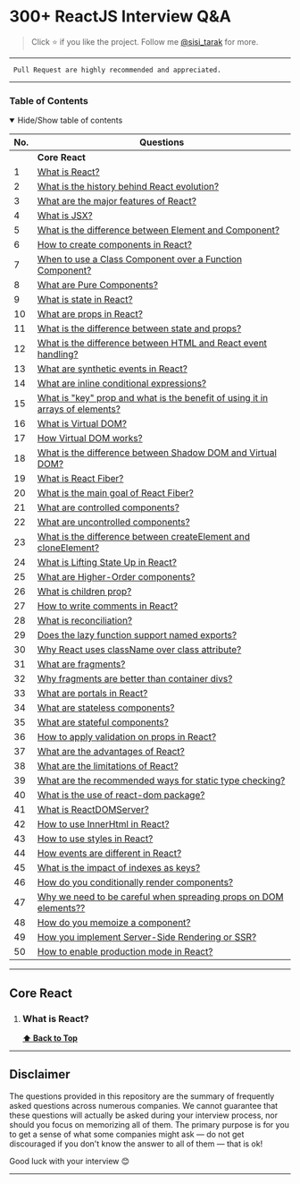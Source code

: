 # 300+ ReactJS Interview Q&A

> Click ⭐ if you like the project. Follow me [@sisi_tarak](https://www.linkedin.com/in/sisitarak) for more.

---

     Pull Request are highly recommended and appreciated.

---

### Table of Contents

<details open>
<summary>
Hide/Show table of contents
</summary>

| No.| Questions                                                                                                                                                                                                                        |
| ---| -------------------------------------------------------------------------------------------------------------------------------------------------------------------------------------------------------------------------------- |
|    | **Core React**                                                                                                                                                                                                                   |
| 1  | [What is React?](#what-is-react)                                                                                                                                                                                                 |
| 2  | [What is the history behind React evolution?](#What-is-the-history-behind-react-evolution)                                                                                                                                       |
| 3  | [What are the major features of React?](#what-are-the-major-features-of-react)                                                                                                                                                   |
| 4  | [What is JSX?](#what-is-jsx)                                                                                                                                                                                                     |
| 5  | [What is the difference between Element and Component?](#what-is-the-difference-between-element-and-component)                                                                                                                   |
| 6  | [How to create components in React?](#how-to-create-components-in-react)                                                                                                                                                         |
| 7  | [When to use a Class Component over a Function Component?](#when-to-use-a-class-component-over-a-function-component)                                                                                                             |
| 8  | [What are Pure Components?](#what-are-pure-components)                                                                                                                                                                           |
| 9  | [What is state in React?](#what-is-state-in-react)                                                                                                                                                                               |
| 10 | [What are props in React?](#what-are-props-in-react)                                                                                                                                                                             |
| 11 | [What is the difference between state and props?](#what-is-the-difference-between-state-and-props)                                                                                                                               |
| 12 | [What is the difference between HTML and React event handling?](#what-is-the-difference-between-html-and-react-event-handling)                                                                                                   |
| 13 | [What are synthetic events in React?](#what-are-synthetic-events-in-react)                                                                                                                                                       |
| 14 | [What are inline conditional expressions?](#what-are-inline-conditional-expressions)                                                                                                                                             |
| 15 | [What is "key" prop and what is the benefit of using it in arrays of elements?](#what-is-key-prop-and-what-is-the-benefit-of-using-it-in-arrays-of-elements)                                                                     |
| 16 | [What is Virtual DOM?](#what-is-virtual-dom)                                                                                                                                                                                     |
| 17 | [How Virtual DOM works?](#how-virtual-dom-works)                                                                                                                                                                                 |
| 18 | [What is the difference between Shadow DOM and Virtual DOM?](#what-is-the-difference-between-shadow-dom-and-virtual-dom)                                                                                                         |
| 19 | [What is React Fiber?](#what-is-react-fiber)                                                                                                                                                                                     |
| 20 | [What is the main goal of React Fiber?](#what-is-the-main-goal-of-react-fiber)                                                                                                                                                   |
| 21 | [What are controlled components?](#what-are-controlled-components)                                                                                                                                                               |
| 22 | [What are uncontrolled components?](#what-are-uncontrolled-components)                                                                                                                                                           |
| 23 | [What is the difference between createElement and cloneElement?](#what-is-the-difference-between-createelement-and-cloneelement)                                                                                                 |
| 24 | [What is Lifting State Up in React?](#what-is-lifting-state-up-in-react)                                                                                                                                                         |
| 25 | [What are Higher-Order components?](#what-are-higher-order-components)                                                                                                                                                           |
| 26 | [What is children prop?](#what-is-children-prop)                                                                                                                                                                                 |
| 27 | [How to write comments in React?](#how-to-write-comments-in-react)                                                                                                                                                               |
| 28 | [What is reconciliation?](#what-is-reconciliation)                                                                                                                                                                               |
| 29 | [Does the lazy function support named exports?](#does-the-lazy-function-support-named-exports)                                                                                                                                   |
| 30 | [Why React uses className over class attribute?](#why-react-uses-classname-over-class-attribute)                                                                                                                                 |
| 31 | [What are fragments?](#what-are-fragments)                                                                                                                                                                                       |
| 32 | [Why fragments are better than container divs?](#why-fragments-are-better-than-container-divs)                                                                                                                                   |
| 33 | [What are portals in React?](#what-are-portals-in-react)                                                                                                                                                                         |
| 34 | [What are stateless components?](#what-are-stateless-components)                                                                                                                                                                 |
| 35 | [What are stateful components?](#what-are-stateful-components)                                                                                                                                                                   |
| 36 | [How to apply validation on props in React?](#how-to-apply-validation-on-props-in-react)                                                                                                                                         |
| 37 | [What are the advantages of React?](#what-are-the-advantages-of-react)                                                                                                                                                           |
| 38 | [What are the limitations of React?](#what-are-the-limitations-of-react)                                                                                                                                                         |
| 39 | [What are the recommended ways for static type checking?](#what-are-the-recommended-ways-for-static-type-checking)                                                                                                               |
| 40 | [What is the use of react-dom package?](#what-is-the-use-of-react-dom-package)                                                                                                                                                   |
| 41 | [What is ReactDOMServer?](#what-is-reactdomserver)                                                                                                                                                                               |
| 42 | [How to use InnerHtml in React?](#how-to-use-innerhtml-in-react)                                                                                                                                                                 |
| 43 | [How to use styles in React?](#how-to-use-styles-in-react)                                                                                                                                                                       |
| 44 | [How events are different in React?](#how-events-are-different-in-react)                                                                                                                                                         |
| 45 | [What is the impact of indexes as keys?](#what-is-the-impact-of-indexes-as-keys)                                                                                                                                                 |
| 46 | [How do you conditionally render components?](#how-do-you-conditionally-render-components)                                                                                                                                       |
| 47 | [Why we need to be careful when spreading props on DOM elements??](#why-we-need-to-be-careful-when-spreading-props-on-dom-elements)                                                                                              |
| 48 | [How do you memoize a component?](#how-do-you-memoize-a-component)                                                                                                                                                               |
| 49 | [How you implement Server-Side Rendering or SSR?](#how-you-implement-server-side-rendering-or-ssr)                                                                                                                               |
| 50 | [How to enable production mode in React?](#how-to-enable-production-mode-in-react)                                                                                                                                               |
                                                                                                                                
</details>


---

## Core React

1.  ### What is React?

   

    **[⬆ Back to Top](#table-of-contents)**


---

## Disclaimer

The questions provided in this repository are the summary of frequently asked questions across numerous companies. We cannot guarantee that these questions will actually be asked during your interview process, nor should you focus on memorizing all of them. The primary purpose is for you to get a sense of what some companies might ask — do not get discouraged if you don't know the answer to all of them ⁠— that is ok!

Good luck with your interview 😊

---

